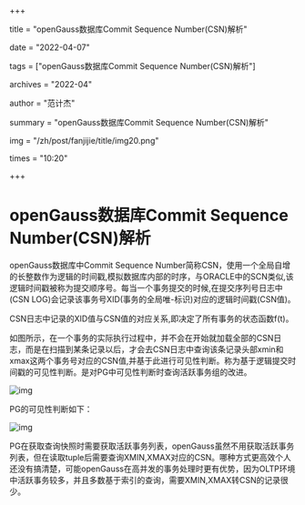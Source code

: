 +++

title = "openGauss数据库Commit Sequence Number(CSN)解析" 

date = "2022-04-07" 

tags = ["openGauss数据库Commit Sequence Number(CSN)解析"] 

archives = "2022-04" 

author = "范计杰" 

summary = "openGauss数据库Commit Sequence Number(CSN)解析"

img = "/zh/post/fanjijie/title/img20.png" 

times = "10:20"

+++

# openGauss数据库Commit Sequence Number(CSN)解析

openGauss数据库中Commit Sequence Number简称CSN，使用一个全局自增的长整数作为逻辑的时间戳,模拟数据库内部的时序，与ORACLE中的SCN类似,该逻辑时间戳被称为提交顺序号。每当一个事务提交的时候,在提交序列号日志中(CSN LOG)会记录该事务号XID(事务的全局唯-标识)对应的逻辑时间戳(CSN值)。

CSN日志中记录的XID值与CSN值的对应关系,即决定了所有事务的状态函数f(t)。

如图所示，在一个事务的实际执行过程中，并不会在开始就加载全部的CSN日志，而是在扫描到某条记录以后，才会去CSN日志中查询该条记录头部xmin和xmax这两个事务号对应的CSN值,并基于此进行可见性判断。称为基于逻辑提交时间戳的可见性判断。是对PG中可见性判断时查询活跃事务组的改进。

 ![img](https://oss-emcsprod-public.modb.pro/image/editor/20211124-001517a0-5e70-4400-bccd-dff81afc852c.png)

PG的可见性判断如下：

 ![img](https://oss-emcsprod-public.modb.pro/image/editor/20211124-904243f0-ee56-4fe7-afc6-0a8560af54b3.png)

PG在获取查询快照时需要获取活跃事务列表，openGauss虽然不用获取活跃事务列表，但在读取tuple后需要查询XMIN,XMAX对应的CSN。哪种方式更高效个人还没有搞清楚，可能openGauss在高并发的事务处理时更有优势，因为OLTP环境中活跃事务较多，并且多数基于索引的查询，需要XMIN,XMAX转CSN的记录很少。
